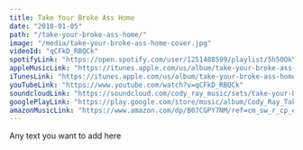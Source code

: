 ```yaml
---
title: Take Your Broke Ass Home
date: "2018-01-05"
path: "/take-your-broke-ass-home/"
image: "/media/take-your-broke-ass-home-cover.jpg"
videoId: "qCFkD_RBQCk"
spotifyLink: "https://open.spotify.com/user/1251488599/playlist/5h50OkYQbD3xCkl7a3zZil?si=s3KkU8wlRGOAfNtBBMULtA"
appleMusicLink: "https://itunes.apple.com/us/album/take-your-broke-ass-home-single/1373873024?ls=1&app=music&at=11lEW&ct=1e0wp8"
iTunesLink: "https://itunes.apple.com/us/album/take-your-broke-ass-home-single/1373873024?ls=1&app=itunes&at=11lEW&ct=1e0wp8"
youTubeLink: "https://www.youtube.com/watch?v=qCFkD_RBQCk"
soundcloudLink: "https://soundcloud.com/cody_ray_music/sets/take-your-broke-ass-home"
googlePlayLink: "https://play.google.com/store/music/album/Cody_Ray_Take_Your_Broke_Ass_Home?id=Bfq73rnrz54x6gbvqljsk4lephe"
amazonMusicLink: "https://www.amazon.com/dp/B07CGPY7NM/ref=cm_sw_r_cp_ep_dp_CjN3AbATSK04W?tag=smarturl-20"
---
```


Any text you want to add here